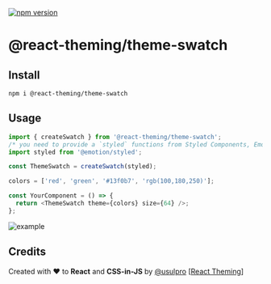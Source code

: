 [![npm version](https://badge.fury.io/js/%40react-theming%2Ftheme-swatch.svg)](https://badge.fury.io/js/%40react-theming%2Ftheme-swatch)

# @react-theming/theme-swatch

## Install

```shell
npm i @react-theming/theme-swatch
```

## Usage

```js
import { createSwatch } from '@react-theming/theme-swatch';
/* you need to provide a `styled` functions from Styled Components, Emotion or '@storybook/theming'  */
import styled from '@emotion/styled';

const ThemeSwatch = createSwatch(styled);

colors = ['red', 'green', '#13f0b7', 'rgb(100,180,250)'];

const YourComponent = () => {
  return <ThemeSwatch theme={colors} size={64} />;
};
```

![example](https://raw.githubusercontent.com/react-theming/theme-swatch/master/docs/swatches12.png)

## Credits

<div align="left" style="height: 16px;">Created with ❤︎ to <b>React</b> and <b>CSS-in-JS</b> by <a
    href="https://twitter.com/UsulPro">@usulpro</a> [<a href="https://github.com/react-theming">React Theming</a>]
</div>
